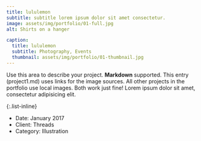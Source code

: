 ```yaml
---
title: lululemon
subtitle: subtitle lorem ipsum dolor sit amet consectetur.
image: assets/img/portfolio/01-full.jpg
alt: Shirts on a hanger

caption:
  title: lululemon
  subtitle: Photography, Events
  thumbnail: assets/img/portfolio/01-thumbnail.jpg
---
```

Use this area to describe your project. **Markdown** supported. This entry (project1.md) uses links for the image sources. All other projects in the portfolio use local images. Both work just fine! Lorem ipsum dolor sit amet, consectetur adipisicing elit. 

{:.list-inline}
- Date: January 2017
- Client: Threads
- Category: Illustration

